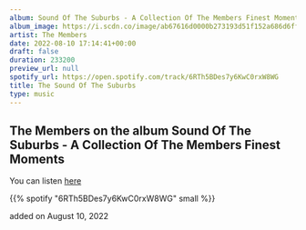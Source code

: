 ```yaml
---
album: Sound Of The Suburbs - A Collection Of The Members Finest Moments
album_image: https://i.scdn.co/image/ab67616d0000b273193d51f152a686d6ff751465
artist: The Members
date: 2022-08-10 17:14:41+00:00
draft: false
duration: 233200
preview_url: null
spotify_url: https://open.spotify.com/track/6RTh5BDes7y6KwC0rxW8WG
title: The Sound Of The Suburbs
type: music
---
```



## The Members on the album Sound Of The Suburbs - A Collection Of The Members Finest Moments

You can listen [here](https://open.spotify.com/track/6RTh5BDes7y6KwC0rxW8WG)

{{% spotify "6RTh5BDes7y6KwC0rxW8WG" small %}}

added on August 10, 2022